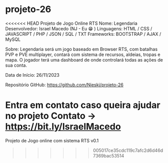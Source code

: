# projeto-26
<<<<<<< HEAD
Projeto de Jogo Online RTS
Nome: Legendaria
Desenvolvedor: Israel Macedo (NJ - Eu :grin: )
Linguagens: HTML / CSS / JAVASCRIPT / PHP / JSON / SQL / TXT
Frameworks: BOOTSTRAP / AJAX / MySQL

Sobre:
Legendaria será um jogo baseado em Browser RTS, com batalhas PVP e PVE multiplayer, contará com sistema de recursos, aldeias, tropas e mapa. O jogador terá uma dashboard de onde controlará todas as ações de sua conta.

Data de Início: 26/11/2023

Repositório GitHub:
https://github.com/Njeskj/projeto-26

Entra em contato caso queira ajudar no projeto
Contato -> https://bit.ly/IsraelMacedo
=======
Projeto de Jogo online com sistema RTS v0.1

>>>>>>> 005017ce35cdc119c7afc2d6d46d7369bac53514
